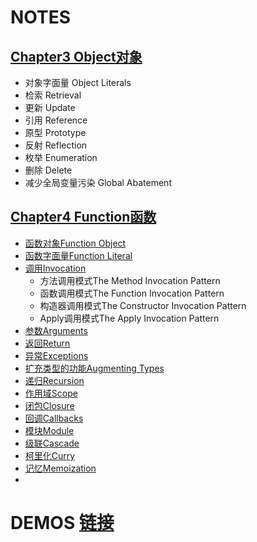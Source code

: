 ﻿# NOTES

## [Chapter3  Object对象](/Notes/Chapter3-Objects.md)

+ 对象字面量 Object Literals
+ 检索 Retrieval
+ 更新 Update
+ 引用 Reference
+ 原型 Prototype
+ 反射 Reflection
+ 枚举 Enumeration
+ 删除 Delete
+ 减少全局变量污染 Global Abatement

## [Chapter4 Function函数](/Notes/Chapter4-Functions.md)
+ [函数对象Function Object](/Notes/Chapter4-Functions.md#函数对象function-object)
+ [函数字面量Function Literal](/Notes/Chapter4-Functions.md#函数字面量function-literal)
+ [调用Invocation](/Notes/Chapter4-Functions.md#调用invocation)
	+ 方法调用模式The Method Invocation Pattern
	+ 函数调用模式The Function Invocation Pattern
	+ 构造器调用模式The Constructor Invocation Pattern
	+ Apply调用模式The Apply Invocation Pattern
+ [参数Arguments](/Notes/Chapter4-Functions.md#参数arguments)
+ [返回Return](/Notes/Chapter4-Functions.md#返回return)
+ [异常Exceptions](/Notes/Chapter4-Functions.md#异常exceptions)
+ [扩充类型的功能Augmenting Types](/Notes/Chapter4-Functions.md#扩充类型的功能augmenting-types)
+ [递归Recursion](/Notes/Chapter4-Functions.md#递归recursion)
+ [作用域Scope](/Notes/Chapter4-Functions.md#作用域scope)
+ [闭包Closure](/Notes/Chapter4-Functions.md#闭包closure)
+ [回调Callbacks](/Notes/Chapter4-Functions.md#回调callbacks)
+ [模块Module](/Notes/Chapter4-Functions.md#模块module)
+ [级联Cascade](/Notes/Chapter4-Functions.md#级联cascade)
+ [柯里化Curry](/Notes/Chapter4-Functions.md#柯里化curry)
+ [记忆Memoization](/Notes/Chapter4-Functions.md#记忆memoization)
+  
# DEMOS [链接](/Demos)